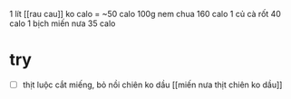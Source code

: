 1 lít [[rau cau]] ko calo = ~50 calo
100g nem chua 160 calo
1 củ cà rốt 40 calo
1 bịch miến nưa 35 calo

# try
- [ ] thịt luộc cắt miếng, bỏ nồi chiên ko dầu [[miến nưa thịt chiên ko dầu]]